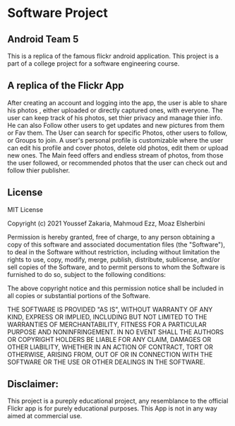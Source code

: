 # Software Project
## Android Team 5

This is a replica of the famous flickr android application. This project is a part of a college project for a software engineering course.

## A replica of the Flickr App

After creating an account and logging into the app, the user is able to share his photos , either uploaded or directly captured ones, with everyone. The user can keep track of his photos, set thier privacy and manage thier info. He can also Follow other users to get updates and new pictures from them or Fav them. The User can search for specific Photos, other users to follow, or Groups to join. A user's personal profile is customizable where the user can edit his profile and cover photos, delete old photos, edit them or upload new ones. The Main feed offers and endless stream of photos, from those the user followed, or recommended photos that the user can check out and follow thier publisher.   


## License

MIT License

Copyright (c) 2021 Youssef Zakaria, Mahmoud Ezz, Moaz Elsherbini 

Permission is hereby granted, free of charge, to any person obtaining a copy of this software and associated documentation files (the "Software"), to deal in the Software without restriction, including without limitation the rights to use, copy, modify, merge, publish, distribute, sublicense, and/or sell copies of the Software, and to permit persons to whom the Software is furnished to do so, subject to the following conditions:

The above copyright notice and this permission notice shall be included in all copies or substantial portions of the Software.

THE SOFTWARE IS PROVIDED "AS IS", WITHOUT WARRANTY OF ANY KIND, EXPRESS OR IMPLIED, INCLUDING BUT NOT LIMITED TO THE WARRANTIES OF MERCHANTABILITY, FITNESS FOR A PARTICULAR PURPOSE AND NONINFRINGEMENT. IN NO EVENT SHALL THE AUTHORS OR COPYRIGHT HOLDERS BE LIABLE FOR ANY CLAIM, DAMAGES OR OTHER LIABILITY, WHETHER IN AN ACTION OF CONTRACT, TORT OR OTHERWISE, ARISING FROM, OUT OF OR IN CONNECTION WITH THE SOFTWARE OR THE USE OR OTHER DEALINGS IN THE SOFTWARE.

## Disclaimer: 

This project is a pureply educational project, any resemblance to the official Flickr app is for purely educational purposes. This App is not in any way aimed at commercial use. 
